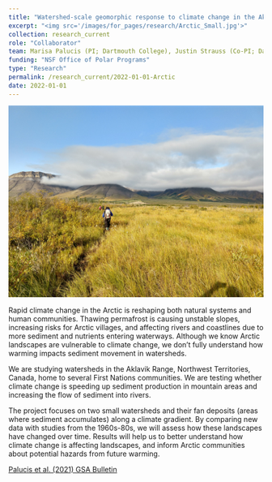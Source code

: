 ```yaml
---
title: "Watershed-scale geomorphic response to climate change in the Aklavik Range, Northwest Territories, Canada"
excerpt: "<img src='/images/for_pages/research/Arctic_Small.jpg'>"
collection: research_current
role: "Collaborator"
team: Marisa Palucis (PI; Dartmouth College), Justin Strauss (Co-PI; Dartmouth College), Jill Marshall (Portland State), Nathan Peters (Portland State), Bailey Nordin (Dartmouth College), Alec Getraer (Dartmouth College)
funding: "NSF Office of Polar Programs"
type: "Research"
permalink: /research_current/2022-01-01-Arctic
date: 2022-01-01
---
```


<img src='/images/for_pages/research/Arctic.jpg'>

Rapid climate change in the Arctic is reshaping both natural systems and human communities. Thawing permafrost is causing unstable slopes, increasing risks for Arctic villages, and affecting rivers and coastlines due to more sediment and nutrients entering waterways. Although we know Arctic landscapes are vulnerable to climate change, we don’t fully understand how warming impacts sediment movement in watersheds. 

We are studying watersheds in the Aklavik Range, Northwest Territories, Canada, home to several First Nations communities. We are testing whether climate change is speeding up sediment production in mountain areas and increasing the flow of sediment into rivers.

The project focuses on two small watersheds and their fan deposits (areas where sediment accumulates) along a climate gradient. By comparing new data with studies from the 1960s-80s, we will assess how these landscapes have changed over time. Results will help us to better understand how climate change is affecting landscapes, and inform Arctic communities about potential hazards from future warming.

[Palucis et al. (2021) GSA Bulletin](https://doi.org/10.1130/B36459.1)